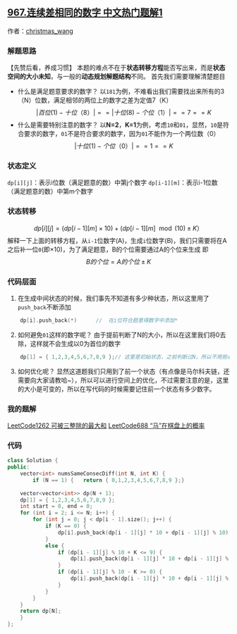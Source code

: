 ## [967.连续差相同的数字 中文热门题解1](https://leetcode.cn/problems/numbers-with-same-consecutive-differences/solutions/100000/cun-chu-kong-jian-ke-bian-de-dpshu-zu-by-christmas)

作者：[christmas_wang](https://leetcode.cn/u/christmas_wang)
### 解题思路
【先赞后看，养成习惯】
本题的难点不在于**状态转移方程**能否写出来，而是**状态空间的大小未知**，与一般的**动态规划解题结构**不同。
首先我们需要理解清楚题目
- 什么是满足题意要求的数字？
	以`181`为例，不难看出我们需要找出来所有的3（N）位数，满足相邻的两位上的数字之差为定值7（K）
$$ 
|百位(1) - 十位（8）| == |十位(8) - 个位（1）| == 7 == K
$$
- 什么是需要特别注意的数字？
    以**N=2**，**K=1**为例，考虑`10`和`01`，显然，`10`是符合要求的数字，`01`不是符合要求的数字，因为`01`不能作为一个两位数（0）
$$ 
 |十位(1) - 个位（0）| == 1 == K
$$

### 状态定义
`dp[i][j]`：表示i位数（满足题意的数）中第j个数字
`dp[i-1][m]`：表示i-1位数（满足题意的数）中第m个数字

### 状态转移
$$
dp[i][j] = (dp[i-1][m]  \times  10)  +  (dp[i-1][m]\mod(10) \pm K）
$$
解释一下上面的转移方程，从`i-1`位数字(A)，生成`i`位数字(B)，我们只需要将在A之后补一位`0`(即×10)，为了满足题意，B的个位需要通过A的个位来生成
即
$$
B的个位 = A的个位 \pm K
$$
### 代码层面
1. 在生成中间状态的时候，我们事先不知道有多少种状态，所以这里用了`push_back`不断添加
```cpp
	dp[i].push_back(*)		//	在i位符合题意得数字中添加* 
```
2. 如何避免`01`这样的数字呢？
	由于提前判断了N的大小，所以在这里我们将0去除，这样就不会生成以0为首位的数字
```cpp
	dp[1] = { 1,2,3,4,5,6,7,8,9 };// 这里是初始状态，之前判断过N，所以不用担心！
```
 
3. 如何优化呢？
	显然这道题我们只用到了前一个状态（有点像是马尔科夫链，还需要向大家请教哈~），所以可以进行空间上的优化，不过需要注意的是，这里的大小是可变的，所以在写代码的时候需要记住前一个状态有多少数字。

### 我的题解
[LeetCode1262 可被三整除的最大和](https://leetcode-cn.com/problems/greatest-sum-divisible-by-three/solution/dong-tai-gui-hua-yu-zhuang-tai-zhuan-yi-by-christm/)
[LeetCode688 “马”在棋盘上的概率](https://leetcode-cn.com/problems/knight-probability-in-chessboard/solution/zhuang-tai-ji-de-zai-ci-ying-yong-by-christmas_wan/)
### 代码

```cpp
class Solution {
public:
    vector<int> numsSameConsecDiff(int N, int K) {
    	if (N == 1) {	return { 0,1,2,3,4,5,6,7,8,9 };}
	
	vector<vector<int>> dp(N + 1);
	dp[1] = { 1,2,3,4,5,6,7,8,9 };
	int start = 0, end = 0;
	for (int i = 2; i <= N; i++) {
		for (int j = 0; j < dp[i - 1].size(); j++) {
			if (K == 0) {
				dp[i].push_back(dp[i - 1][j] * 10 + dp[i - 1][j] % 10);
			}
			else {
				if (dp[i - 1][j] % 10 + K <= 9) {
					dp[i].push_back(dp[i - 1][j] * 10 + dp[i - 1][j] % 10 + K);
				}
				if (dp[i - 1][j] % 10 - K >= 0) {
					dp[i].push_back(dp[i - 1][j] * 10 + dp[i - 1][j] % 10 - K);
				}
			}
		}
	}
	return dp[N];
    }
};
```